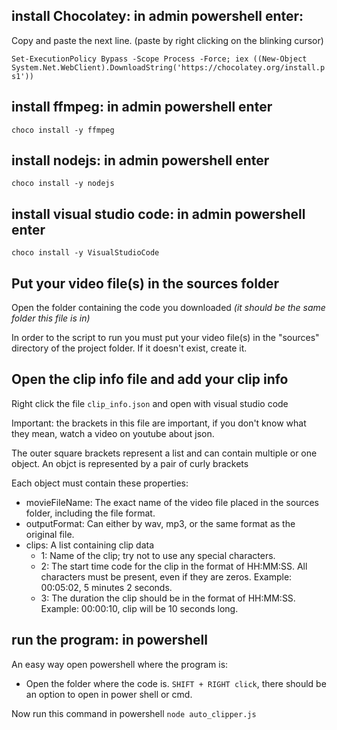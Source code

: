 ## install Chocolatey: in admin powershell enter:
Copy and paste the next line. (paste by right clicking on the blinking cursor)

```Set-ExecutionPolicy Bypass -Scope Process -Force; iex ((New-Object System.Net.WebClient).DownloadString('https://chocolatey.org/install.ps1'))```

## install ffmpeg: in admin powershell enter

```choco install -y ffmpeg```

## install nodejs: in admin powershell enter

```choco install -y nodejs```

## install visual studio code: in admin powershell enter

```choco install -y VisualStudioCode```


## Put your video file(s) in the sources folder
Open the folder containing the code you downloaded *(it should be the same folder this file is in)*

In order to the script to run you must put your video file(s) in the "sources" directory of the project folder. 
If it doesn't exist, create it.

## Open the clip info file and add your clip info
Right click the file `clip_info.json` and open with visual studio code

Important: the brackets in this file are important, if you don't know what they mean, watch a video on youtube about json.

The outer square brackets represent a list and can contain multiple or one object. An objct is represented by a pair of curly brackets

Each object must contain these properties:
- movieFileName: The exact name of the video file placed in the sources folder, including the file format.
- outputFormat: Can either by wav, mp3, or the same format as the original file.
- clips: A list containing clip data
    - 1: Name of the clip; try not to use any special characters.
    - 2: The start time code for the clip in the format of HH:MM:SS. All characters must be present, even if they are zeros. Example: 00:05:02, 5 minutes 2 seconds.
    - 3: The duration the clip should be in the format of HH:MM:SS. Example: 00:00:10, clip will be 10 seconds long.

## run the program: in powershell
An easy way open powershell where the program is: 
- Open the folder where the code is. `SHIFT + RIGHT click`, there should be an option to open in power shell or cmd.

Now run this command in powershell
`node auto_clipper.js`